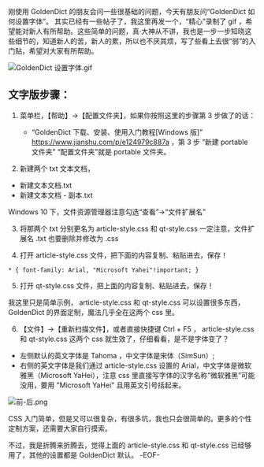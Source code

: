 刚使用 GoldenDict 的朋友会问一些很基础的问题，今天有朋友问“GoldenDict 如何设置字体”。
其实已经有一些帖子了，我这里再发一个，“精心”录制了 gif ，希望能对新人有所帮助。这些简单的问题，真·大神从不讲，我也是一步一步知晓这些细节的，知道新人的苦，新人的累，所以也不厌其烦，写了些看上去很“弱”的入门贴，希望对大家有所帮助。

![GoldenDict 设置字体.gif](http://upload-images.jianshu.io/upload_images/4087589-42ba725ff393efec.gif?imageMogr2/auto-orient/strip%7CimageView2/2/w/1240)



## 文字版步骤：
1.  菜单栏，【帮助】->【配置文件夹】，如果你按照这里的步骤第 3 步做了的话：
	-  “GoldenDict 下载、安装、使用入门教程[Windows 版]” https://www.jianshu.com/p/e124979c887a ，第 3 步 “新建 portable 文件夹”
“配置文件夹”就是 portable 文件夹。

2. 新建两个 txt 文本文档，
- 新建文本文档.txt
- 新建文本文档 - 副本.txt

Windows 10 下，文件资源管理器注意勾选“查看”->“文件扩展名”

3. 将那两个 txt 分别更名为 article-style.css 和 qt-style.css 
一定注意，文件扩展名 .txt 也要删除并修改为 .css

4. 打开 article-style.css 文件，把下面的内容复制、粘贴进去，保存！

`* {
font-family: Arial, "Microsoft Yahei"!important;
}`

5. 打开 qt-style.css  文件，把上面的内容复制、粘贴进去，保存！


我这里只是简单示例， article-style.css 和 qt-style.css 可以设置很多东西，GoldenDict 的界面定制，魔法几乎全在这两个 css 里。

6. 【文件】->【重新扫描文件】，或者直接快捷键 Ctrl + F5 ， article-style.css 和 qt-style.css  这两个 css 就生效了，仔细看看，是不是字体变了？
- 左侧默认的英文字体是 Tahoma ，中文字体是宋体（SimSun）;
- 右侧的英文字体是我们通过 article-style.css 设置的 Arial，中文字体是微软雅黑（Microsoft YaHei），注意 css 里直接写字体的汉字名称“微软雅黑”可能没用，要用 "Microsoft YaHei" 且用英文引号括起来。

![前-后.png](http://upload-images.jianshu.io/upload_images/4087589-ed55dcd26660f6a7.png?imageMogr2/auto-orient/strip%7CimageView2/2/w/1240)

CSS 入门简单，但是又可以很复杂，有很多坑，我也只会很简单的。更多的个性定制方案，还需要大家自行摸索。

不过，我是折腾来折腾去，觉得上面的 article-style.css 和 qt-style.css 已经够用了，其他的设置都是 GoldenDict 默认。
-EOF-
